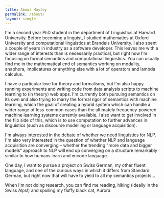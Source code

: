 ```yaml
---
title: About Hayley
permalink: /about/
layout: single
---
```


I'm a second year PhD student in the department of Linguistics at Harvard University. Before becoming a linguist, I studied mathematics at Oxford University and computational linguistics at Brandeis University. I also spent a couple of years in industry as a software developer. 
This leaves me with a wider range of interests than is necessarily practical, but right now I'm focusing on formal semantics and computational linguistics. You can usually find me in the mathematical end of semantics working on modality, anaphora, implicatures or anything else with a lot of operators and lambda calculus. 

I have a particular love for theory and formalisms, but I'm also happy running experiments and writing code from data analysis scripts to machine learning to (in theory) web apps. 
I'm currently both pursuing semantics on its own and also trying to marry the formal rigor of semantics with machine learning, which the goal of creating a hybrid system which can handle a wider range of less-common cases than the ultimately frequency-powered machine learning systems currently available. 
I also want to get involved in the flip side of this, which is to use computation to further advances in linguistics (such as discourse modelling or language acquisition).

I'm always interested in the debate of whether we need linguistics for NLP. I'm also very interested in the question of whether NLP and language acquisition are converging &ndash; whether the trending "more data and bigger models" approach to NLP will end up converging on a structure remarkably similar to how humans learn and encode language. 

One day, I want to pursue a project on Swiss German, my other fluent language, and one of the curious ways in which it differs from Standard German, but right now that will have to yield to all my semantics projects...

When I'm not doing research, you can find me reading, hiking (ideally in the Swiss Alps!) and spoiling my fluffy black cat, Aurora.
